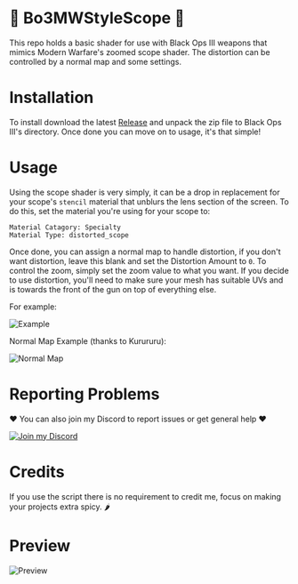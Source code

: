 # 🔭 Bo3MWStyleScope 🔭

This repo holds a basic shader for use with Black Ops III weapons that mimics Modern Warfare's zoomed scope shader. The distortion can be controlled by a normal map and some settings.

# Installation

To install download the latest [Release](/releases/latest) and unpack the zip file to Black Ops III's directory. Once done you can move on to usage, it's that simple!

# Usage

Using the scope shader is very simply, it can be a drop in replacement for your scope's `stencil` material that unblurs the lens section of the screen. To do this, set the material you're using for your scope to:

```
Material Catagory: Specialty
Material Type: distorted_scope
```

Once done, you can assign a normal map to handle distortion, if you don't want distortion, leave this blank and set the Distortion Amount to `0`. To control the zoom, simply set the zoom value to what you want. If you decide to use distortion, you'll need to make sure your mesh has suitable UVs and is towards the front of the gun on top of everything else.

For example:

![Example](https://i.imgur.com/C2Y0sM2.png)

Normal Map Example (thanks to Kurururu):

![Normal Map](https://i.imgur.com/CBA9IfU.png)

# Reporting Problems

❤️ You can also join my Discord to report issues or get general help ❤️

[![Join my Discord](https://discordapp.com/api/guilds/719503756810649640/widget.png?style=banner2)](https://discord.gg/RyqyThu)

# Credits

If you use the script there is no requirement to credit me, focus on making your projects extra spicy. 🌶️

# Preview

![Preview](https://i.imgur.com/Yr6ukEg.jpeg)
